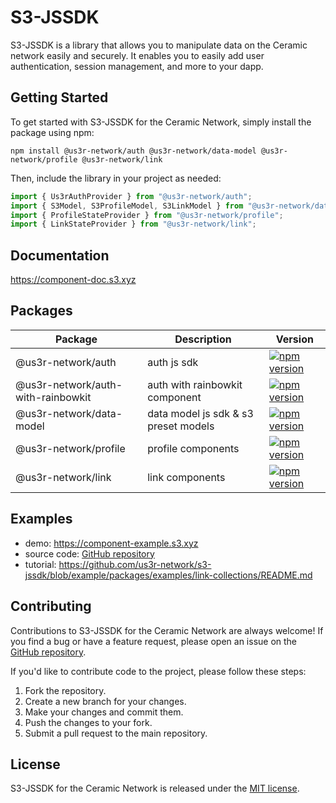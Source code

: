 # S3-JSSDK

S3-JSSDK is a library that allows you to manipulate data on the Ceramic network easily and securely.
It enables you to easily add user authentication, session management, and more to your dapp.

## Getting Started

To get started with S3-JSSDK for the Ceramic Network, simply install the package using npm:

```
npm install @us3r-network/auth @us3r-network/data-model @us3r-network/profile @us3r-network/link
```

Then, include the library in your project as needed:

```javascript
import { Us3rAuthProvider } from "@us3r-network/auth";
import { S3Model, S3ProfileModel, S3LinkModel } from "@us3r-network/data-model";
import { ProfileStateProvider } from "@us3r-network/profile";
import { LinkStateProvider } from "@us3r-network/link";
```


## Documentation

https://component-doc.s3.xyz

## Packages

|Package|Description|Version|
|  ----  |  ----  | ----  |
|  @us3r-network/auth  |  auth js sdk  | [![npm version](https://badge.fury.io/js/%40us3r-network%2Fauth.svg)](https://badge.fury.io/js/%40us3r-network%2Fauth)  |
|  @us3r-network/auth-with-rainbowkit  | auth with rainbowkit component  | [![npm version](https://badge.fury.io/js/%40us3r-network%2Fauth-with-rainbowkit.svg)](https://badge.fury.io/js/%40us3r-network%2Fauth-with-rainbowkit)  | 
|  @us3r-network/data-model  | data model js sdk & s3 preset models  | [![npm version](https://badge.fury.io/js/%40us3r-network%2Fdata-model.svg)](https://badge.fury.io/js/%40us3r-network%2Fdata-model)  | 
|  @us3r-network/profile  | profile components  | [![npm version](https://badge.fury.io/js/%40us3r-network%2Fprofile.svg)](https://badge.fury.io/js/%40us3r-network%2Fprofile)  |
|  @us3r-network/link  | link components  | [![npm version](https://badge.fury.io/js/%40us3r-network%2Flink.svg)](https://badge.fury.io/js/%40us3r-network%2Flink)  |
## Examples

- demo: <https://component-example.s3.xyz>
- source code: [GitHub repository](https://github.com/us3r-network/s3-jssdk/tree/example/packages/examples/link-collections)
- tutorial: <https://github.com/us3r-network/s3-jssdk/blob/example/packages/examples/link-collections/README.md>

## Contributing

Contributions to S3-JSSDK for the Ceramic Network are always welcome! If you find a bug or have a feature request, please open an issue on the [GitHub repository](https://github.com/us3r-network/s3-jssdk/issues).

If you'd like to contribute code to the project, please follow these steps:

1. Fork the repository.
2. Create a new branch for your changes.
3. Make your changes and commit them.
4. Push the changes to your fork.
5. Submit a pull request to the main repository.

## License

S3-JSSDK for the Ceramic Network is released under the [MIT license](https://opensource.org/licenses/MIT).

